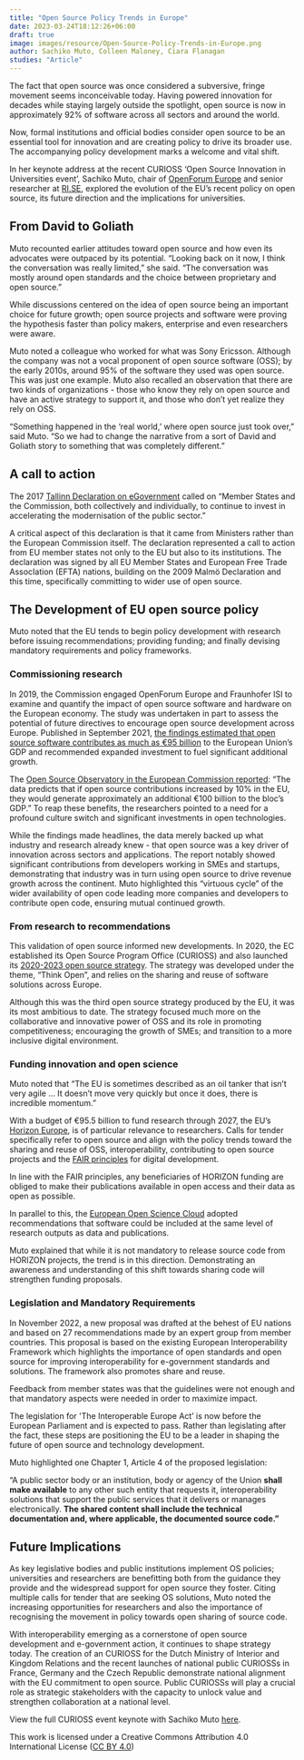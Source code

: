 ```yaml
---
title: "Open Source Policy Trends in Europe"
date: 2023-03-24T18:12:26+06:00 
draft: true
image: images/resource/Open-Source-Policy-Trends-in-Europe.png
author: Sachiko Muto, Colleen Maloney, Ciara Flanagan
studies: "Article"
---
```



The fact that open source was once considered a subversive, fringe movement seems inconceivable today. Having powered innovation for decades while staying largely outside the spotlight, open source is now in approximately 92% of software across all sectors and around the world.

Now, formal institutions and official bodies consider open source to be an essential tool for innovation and are creating policy to drive its broader use. The accompanying policy development marks a welcome and vital shift.

In her keynote address at the recent CURIOSS ‘Open Source Innovation in Universities event’, Sachiko Muto, chair of [OpenForum Europe](https://openforumeurope.org/) and senior researcher at [RI.SE](https://www.ri.se/en), explored the evolution of the EU’s recent policy on open source, its future direction and the implications for universities.

## From David to Goliath

Muto recounted earlier attitudes toward open source and how even its advocates were outpaced by its potential. “Looking back on it now, I think the conversation was really limited,” she said. “The conversation was mostly around open standards and the choice between proprietary and open source.”

While discussions centered on the idea of open source being an important choice for future growth; open source projects and software were proving the hypothesis faster than policy makers, enterprise and even researchers were aware. 

Muto noted a colleague who worked for what was Sony Ericsson. Although the company was not a vocal proponent of open source software (OSS); by the early 2010s, around 95% of the software they used was open source. This was just one example. Muto also recalled an observation that there are two kinds of organizations - those who know they rely on open source and have an active strategy to support it, and those who don’t yet realize they rely on OSS.

“Something happened in the ‘real world,’ where open source just took over,” said Muto. “So we had to change the narrative from a sort of David and Goliath story to something that was completely different.”

## A call to action

The 2017 [Tallinn Declaration on eGovernment](https://digital-strategy.ec.europa.eu/en/news/ministerial-declaration-egovernment-tallinn-declaration#:~:text=The%2520'Tallinn%2520Declaration'%2520provides%2520an,modernisation%2520of%2520the%2520public%2520sector.) called on “Member States and the Commission, both collectively and individually, to continue to invest in accelerating the modernisation of the public sector.” 

A critical aspect of this declaration is that it came from Ministers rather than the European Commission itself. The declaration represented a call to action from EU member states not only to the EU but also to its institutions. The declaration was signed by all EU Member States and European Free Trade AssocIation (EFTA) nations, building on the 2009 Malmö Declaration and this time, specifically committing to wider use of open source.

## The Development of EU open source policy

Muto noted that the EU tends to begin policy development with research before issuing recommendations; providing funding; and finally devising mandatory requirements and policy frameworks.

### Commissioning research

In 2019, the Commission engaged OpenForum Europe and Fraunhofer ISI to examine and quantify the impact of open source software and hardware on the European economy. The study was undertaken in part to assess the potential of future directives to encourage open source development across Europe. Published in September 2021, [the findings estimated that open source software contributes as much as €95 billion](https://openforumeurope.org/open-source-impact-study/) to the European Union’s GDP and recommended expanded investment to fuel significant additional growth.

The [Open Source Observatory in the European Commission reported](https://joinup.ec.europa.eu/collection/open-source-observatory-osor/news/report-open-source-driver-eus-digital-innovation): “The data predicts that if open source contributions increased by 10% in the EU, they would generate approximately an additional €100 billion to the bloc’s GDP.” To reap these benefits, the researchers pointed to a need for a profound culture switch and significant investments in open technologies.

While the findings made headlines, the data merely backed up what industry and research already knew - that open source was a key driver of innovation across sectors and applications. The report notably showed significant contributions from developers working in SMEs and startups, demonstrating that industry was in turn using open source to drive revenue growth across the continent. Muto highlighted this “virtuous cycle” of the wider availability of open code leading more companies and developers to contribute open code, ensuring mutual continued growth.

### From research to recommendations

This validation of open source informed new developments. In 2020, the EC established its Open Source Program Office (CURIOSS) and also launched its [2020-2023 open source strategy](https://commission.europa.eu/about-european-commission/departments-and-executive-agencies/informatics/open-source-software-strategy_en). The strategy was developed under the theme, “Think Open”, and relies on the sharing and reuse of software solutions across Europe.

Although this was the third open source strategy produced by the EU, it was its most ambitious to date. The strategy focused much more on the collaborative and innovative power of OSS and its role in promoting competitiveness; encouraging the growth of SMEs; and transition to a more inclusive digital environment.

### Funding innovation and open science

Muto noted that “The EU is sometimes described as an oil tanker that isn’t very agile … It doesn’t move very quickly but once it does, there is incredible momentum.”

With a budget of €95.5 billion to fund research through 2027, the EU’s [Horizon Europe](https://research-and-innovation.ec.europa.eu/funding/funding-opportunities/funding-programmes-and-open-calls/horizon-europe_en), is of particular relevance to researchers. Calls for tender specifically refer to open source and align with the policy trends toward the sharing and reuse of OSS, interoperability, contributing to open source projects and the [FAIR principles](https://www.go-fair.org/fair-principles/) for digital development.

In line with the FAIR principles, any beneficiaries of HORIZON funding are obliged to make their publications available in open access and their data as open as possible.

In parallel to this, the [European Open Science Cloud](https://research-and-innovation.ec.europa.eu/strategy/strategy-2020-2024/our-digital-future/open-science/european-open-science-cloud-eosc_en) adopted recommendations that software could be included at the same level of research outputs as data and publications.

Muto explained that while it is not mandatory to release source code from HORIZON projects, the trend is in this direction. Demonstrating an awareness and understanding of this shift towards sharing code will strengthen funding proposals.

### Legislation and Mandatory Requirements

In November 2022, a new proposal was drafted at the behest of EU nations and based on 27 recommendations made by an expert group from member countries. This proposal is based on the existing European Interoperability Framework which highlights the importance of open standards and open source for improving interoperability for e-government standards and solutions. The framework also promotes share and reuse.

Feedback from member states was that the guidelines were not enough and that mandatory aspects were needed in order to maximize impact. 

The legislation for 'The Interoperable Europe Act’ is now before the European Parliament and is expected to pass. Rather than legislating after the fact, these steps are positioning the EU to be a leader in shaping the future of open source and technology development.

Muto highlighted one Chapter 1, Article 4 of the proposed legislation:

“A public sector body or an institution, body or agency of the Union <b>shall make available</b> to any other such entity that requests it, interoperability solutions that support the public services that it delivers or manages electronically. <b>The shared content shall include the technical documentation and, where applicable, the documented source code.”</b> 

## Future Implications

As key legislative bodies and public institutions implement OS policies; universities and researchers are benefitting both from the guidance they provide and the widespread support for open source they foster. Citing multiple calls for tender that are seeking OS solutions, Muto noted the increasing opportunities for researchers and also the importance of recognising the movement in policy towards open sharing of source code. 

With interoperability emerging as a cornerstone of open source development and e-government action, it continues to shape strategy today. The creation of an CURIOSS for the Dutch Ministry of Interior and Kingdom Relations and the recent launches of national public CURIOSSs in France, Germany and the Czech Republic demonstrate national alignment with the EU commitment to open source. Public CURIOSSs will play a crucial role as strategic stakeholders with the capacity to unlock value and strengthen collaboration at a national level.

View the full CURIOSS event keynote with Sachiko Muto [here](https://www.youtube.com/watch?v=IFOrECvQq5o).

This work is licensed under a Creative Commons Attribution 4.0 International License ([CC BY 4.0](https://creativecommons.org/licenses/by/4.0/))
